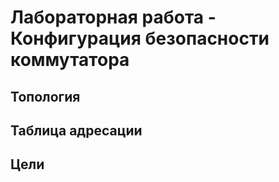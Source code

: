 # Лабораторная работа - Конфигурация безопасности коммутатора 
## Топология

## Таблица адресации

## Цели
